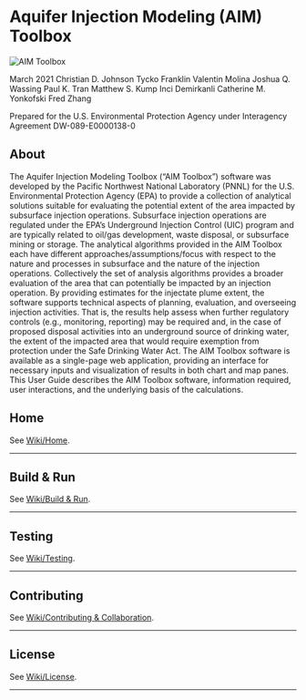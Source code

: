 # Aquifer Injection Modeling (AIM) Toolbox

![AIM Toolbox](https://www.epa.gov/sites/production/files/2013-06/epa_seal_verysmall_trim.gif)

March 2021
Christian D. Johnson
Tycko Franklin
Valentin Molina
Joshua Q. Wassing
Paul K. Tran
Matthew S. Kump
Inci Demirkanli
Catherine M. Yonkofski
Fred Zhang

Prepared for the U.S. Environmental Protection Agency under Interagency Agreement DW-089-E0000138-0

## About

The Aquifer Injection Modeling Toolbox (“AIM Toolbox”) software was developed by the Pacific Northwest National Laboratory (PNNL) for the U.S. Environmental Protection Agency (EPA) to provide a collection of analytical solutions suitable for evaluating the potential extent of the area impacted by subsurface injection operations. Subsurface injection operations are regulated under the EPA’s Underground Injection Control (UIC) program and are typically related to oil/gas development, waste disposal, or subsurface mining or storage. The analytical algorithms provided in the AIM Toolbox each have different approaches/assumptions/focus with respect to the nature and processes in subsurface and the nature of the injection operations. Collectively the set of analysis algorithms provides a broader evaluation of the area that can potentially be impacted by an injection operation. By providing estimates for the injectate plume extent, the software supports technical aspects of planning, evaluation, and overseeing injection activities. That is, the results help assess when further regulatory controls (e.g., monitoring, reporting) may be required and, in the case of proposed disposal activities into an underground source of drinking water, the extent of the impacted area that would require exemption from protection under the Safe Drinking Water Act. The AIM Toolbox software is available as a single-page web application, providing an interface for necessary inputs and visualization of results in both chart and map panes. This User Guide describes the AIM Toolbox software, information required, user interactions, and the underlying basis of the calculations.

## Home

See [Wiki/Home](https://github.com/USEPA/AIM_Toolbox/wiki).
***

## Build & Run

See [Wiki/Build & Run](https://github.com/USEPA/AIM_Toolbox/wiki/Build-&-Run).
***

## Testing

See [Wiki/Testing](https://github.com/USEPA/AIM_Toolbox/wiki/Testing).
***

## Contributing

See [Wiki/Contributing & Collaboration](https://github.com/USEPA/AIM_Toolbox/wiki/Contributing).
***

## License

See [Wiki/License](https://github.com/USEPA/AIM_Toolbox/wiki/License).
***
